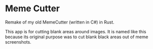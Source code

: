 # Meme Cutter
Remake of my old MemeCutter (written in C#) in Rust.

This app is for cutting blank areas around images. It is named like this
because its original purpose was to cut blank black areas out of meme
screenshots.